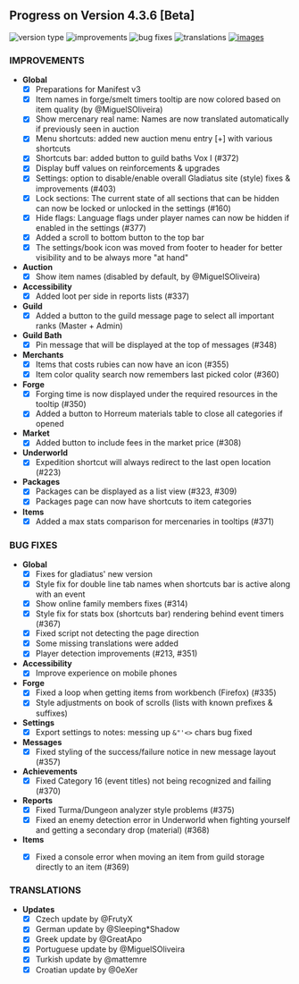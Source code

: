 ## Progress on Version 4.3.6 [Beta]

![version type](https://img.shields.io/badge/version-beta-yellow.svg?style=flat-square)
![improvements](https://img.shields.io/badge/improvements-24-green.svg?style=flat-square)
![bug fixes](https://img.shields.io/badge/bug%20fixes-16-red.svg?style=flat-square)
![translations](https://img.shields.io/badge/translations-6-blue.svg?style=flat-square)
[![images](https://img.shields.io/badge/🖼️-Preview-blueviolet.svg?style=flat-square)](/documentation/PROGRESS_W_IMG.md)

### IMPROVEMENTS
- **Global**
	- [x] Preparations for Manifest v3
	- [x] Item names in forge/smelt timers tooltip are now colored based on item quality (by @MiguelSOliveira)	
	- [x] Show mercenary real name: Names are now translated automatically if previously seen in auction
	- [x] Menu shortcuts: added new auction menu entry [+] with various shortcuts	
	- [x] Shortcuts bar: added button to guild baths Vox I (#372)	
	- [x] Display buff values on reinforcements & upgrades
	- [x] Settings: option to disable/enable overall Gladiatus site (style) fixes & improvements (#403)
	- [x] Lock sections: The current state of all sections that can be hidden can now be locked or unlocked in the settings (#160)
	- [x] Hide flags: Language flags under player names can now be hidden if enabled in the settings (#377)
	- [x] Added a scroll to bottom button to the top bar
	- [x] The settings/book icon was moved from footer to header for better visibility and to be always more "at hand"
	
- **Auction**
	- [x] Show item names (disabled by default, by @MiguelSOliveira)
        	
- **Accessibility**
	- [x] Added loot per side in reports lists (#337)

- **Guild**
	- [x] Added a button to the guild message page to select all important ranks (Master + Admin)
		
- **Guild Bath**
	- [x] Pin message that will be displayed at the top of messages (#348)            
	
- **Merchants**
	- [x] Items that costs rubies can now have an icon (#355)
	- [x] Item color quality search now remembers last picked color (#360)	
	
- **Forge**
	- [x] Forging time is now displayed under the required resources in the tooltip (#350)	
	- [x] Added a button to Horreum materials table to close all categories if opened
	
- **Market**
	- [x] Added button to include fees in the market price (#308)

- **Underworld**
	- [x] Expedition shortcut will always redirect to the last open location (#223)

- **Packages**
	- [x] Packages can be displayed as a list view (#323, #309)
	- [x] Packages page can now have shortcuts to item categories

- **Items**
	- [x] Added a max stats comparison for mercenaries in tooltips (#371)

### BUG FIXES
- **Global**
	- [x] Fixes for gladiatus' new version
	- [x] Style fix for double line tab names when shortcuts bar is active along with an event
	- [x] Show online family members fixes (#314)
	- [x] Style fix for stats box (shortcuts bar) rendering behind event timers (#367)
	- [x] Fixed script not detecting the page direction
	- [x] Some missing translations were added
	- [x] Player detection improvements (#213, #351) 

- **Accessibility**
	- [x] Improve experience on mobile phones

- **Forge**
	- [x] Fixed a loop when getting items from workbench (Firefox) (#335)
	- [x] Style adjustments on book of scrolls (lists with known prefixes & suffixes)

- **Settings**
	- [x] Export settings to notes: messing up `&"'<>` chars bug fixed

- **Messages**
	- [x] Fixed styling of the success/failure notice in new message layout (#357)

- **Achievements**
	- [x] Fixed Category 16 (event titles) not being recognized and failing (#370)
        
- **Reports**
	- [x] Fixed Turma/Dungeon analyzer style problems (#375)
	- [x] Fixed an enemy detection error in Underworld when fighting yourself and getting a secondary drop (material) (#368)

- **Items**
	- [x] Fixed a console error when moving an item from guild storage directly to an item (#369)


### TRANSLATIONS
-  **Updates**
	- [x] Czech update by @FrutyX
	- [x] German update by @Sleeping*Shadow
	- [x] Greek update by @GreatApo
	- [x] Portuguese update by @MiguelSOliveira
	- [x] Turkish update by @mattemre
	- [x] Croatian update by @0eXer
